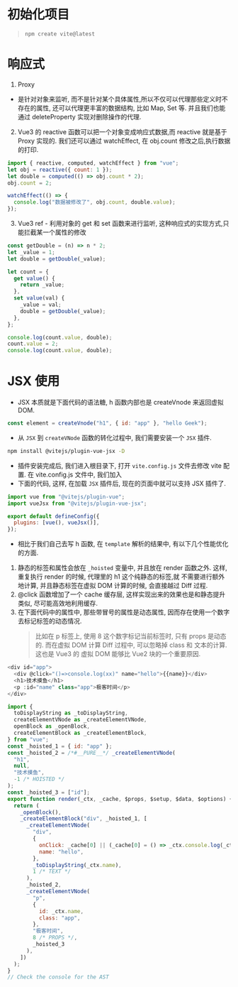 # 初始化项目

> `npm create vite@latest`

# 响应式

1.  Proxy

- 是针对对象来监听, 而不是针对某个具体属性,所以不仅可以代理那些定义时不存在的属性, 还可以代理更丰富的数据结构, 比如 Map, Set 等. 并且我们也能通过 deleteProperty 实现对删除操作的代理.

2. Vue3 的 reactive 函数可以把一个对象变成响应式数据,而 reactive 就是基于 Proxy 实现的. 我们还可以通过 watchEffect, 在 obj.count 修改之后,执行数据的打印.

```js
import { reactive, computed, watchEffect } from "vue";
let obj = reactive({ count: 1 });
let double = computed(() => obj.count * 2);
obj.count = 2;

watchEffect(() => {
  console.log("数据被修改了", obj.count, double.value);
});
```

3. Vue3 ref - 利用对象的 get 和 set 函数来进行监听, 这种响应式的实现方式,只能拦截某一个属性的修改

```js
const getDouble = (n) => n * 2;
let _value = 1;
let double = getDouble(_value);

let count = {
  get value() {
    return _value;
  },
  set value(val) {
    _value = val;
    double = getDouble(_value);
  },
};

console.log(count.value, double);
count.value = 2;
console.log(count.value, double);
```

# JSX 使用

- JSX 本质就是下面代码的语法糖, h 函数内部也是 createVnode 来返回虚拟 DOM.

```js
const element = createVnode("h1", { id: "app" }, "hello Geek");
```

- 从 `JSX` 到 `createVNode` 函数的转化过程中, 我们需要安装一个 `JSX` 插件.

```bash
npm install @vitejs/plugin-vue-jsx -D
```

- 插件安装完成后, 我们进入根目录下, 打开 `vite.config.js` 文件去修改 vite 配置. 在 vite.config.js 文件中, 我们加入
- 下面的代码, 这样, 在加载 `JSX` 插件后, 现在的页面中就可以支持 JSX 插件了.

```js
import vue from "@vitejs/plugin-vue";
import vueJsx from "@vitejs/plugin-vue-jsx";

export default defineConfig({
  plugins: [vue(), vueJsx()],
});
```

- 相比于我们自己去写 h 函数, 在 `template` 解析的结果中, 有以下几个性能优化的方面.

1. 静态的标签和属性会放在 `_hoisted` 变量中, 并且放在 render 函数之外. 这样, 重复执行 render 的时候, 代理里的 h1 这个纯静态的标签,就
   不需要进行额外地计算, 并且静态标签在虚拟 DOM 计算的时候, 会直接越过 Diff 过程.
2. @click 函数增加了一个 cache 缓存层, 这样实现出来的效果也是和静态提升类似, 尽可能高效地利用缓存.
3. 在下面代码中的属性中, 那些带冒号的属性是动态属性, 因而存在使用一个数字去标记标签的动态情况.
   > 比如在 p 标签上, 使用 8 这个数字标记当前标签时, 只有 props 是动态的. 而在虚拟 DOM 计算 Diff 过程中, 可以忽略掉 class 和 文本的计算.
   > 这也是 Vue3 的 虚拟 DOM 能够比 Vue2 块的一个重要原因.

```js
<div id="app">
  <div @click="()=>console.log(xx)" name="hello">{{name}}</div>
  <h1>技术摸鱼</h1>
  <p :id="name" class="app">极客时间</p>
</div>
```

```js
import {
  toDisplayString as _toDisplayString,
  createElementVNode as _createElementVNode,
  openBlock as _openBlock,
  createElementBlock as _createElementBlock,
} from "vue";
const _hoisted_1 = { id: "app" };
const _hoisted_2 = /*#__PURE__*/ _createElementVNode(
  "h1",
  null,
  "技术摸鱼",
  -1 /* HOISTED */
);
const _hoisted_3 = ["id"];
export function render(_ctx, _cache, $props, $setup, $data, $options) {
  return (
    _openBlock(),
    _createElementBlock("div", _hoisted_1, [
      _createElementVNode(
        "div",
        {
          onClick: _cache[0] || (_cache[0] = () => _ctx.console.log(_ctx.xx)),
          name: "hello",
        },
        _toDisplayString(_ctx.name),
        1 /* TEXT */
      ),
      _hoisted_2,
      _createElementVNode(
        "p",
        {
          id: _ctx.name,
          class: "app",
        },
        "极客时间",
        8 /* PROPS */,
        _hoisted_3
      ),
    ])
  );
}
// Check the console for the AST
```

